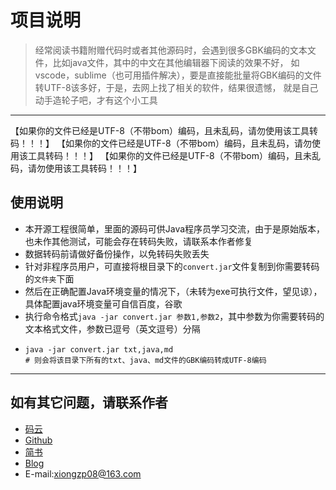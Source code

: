 # 项目说明
> 经常阅读书籍附赠代码时或者其他源码时，会遇到很多GBK编码的文本文件，比如java文件，其中的中文在其他编辑器下阅读的效果不好，
如vscode，sublime（也可用插件解决），要是直接能批量将GBK编码的文件转UTF-8该多好，于是，去网上找了相关的软件，结果很遗憾，
就是自己动手造轮子吧，才有这个小工具

---
【如果你的文件已经是UTF-8（不带bom）编码，且未乱码，请勿使用该工具转码！！！】
【如果你的文件已经是UTF-8（不带bom）编码，且未乱码，请勿使用该工具转码！！！】
【如果你的文件已经是UTF-8（不带bom）编码，且未乱码，请勿使用该工具转码！！！】

## 使用说明
- 本开源工程很简单，里面的源码可供Java程序员学习交流，由于是原始版本，也未作其他测试，可能会存在转码失败，请联系本作者修复
- 数据转码前请做好备份操作，以免转码失败丢失
- 针对非程序员用户，可直接将根目录下的`convert.jar`文件复制到你需要转码的`文件夹`下面
- 然后在正确配置Java环境变量的情况下，（未转为exe可执行文件，望见谅），具体配置java环境变量可自信百度，谷歌
- 执行命令格式`java -jar convert.jar 参数1,参数2`，其中参数为你需要转码的文本格式文件，参数已逗号（英文逗号）分隔
-
  ```shell
  java -jar convert.jar txt,java,md
  # 则会将该目录下所有的txt、java、md文件的GBK编码转成UTF-8编码
  ```


---
## 如有其它问题，请联系作者
- [码云](www.gitee.com/val1ant)
- [Github](www.github.com/val1antx)
- [简书](https://www.jianshu.com/p/babd15f88d4a)
- [Blog](www.val1ant.xin)
- E-mail:xiongzp08@163.com
